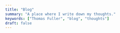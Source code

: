 ```yaml
---
title: "Blog"
summary: "A place where I write down my thoughts."
keywords: ["Thomas Fuller", "blog", "thoughts"]
draft: false
---
```

